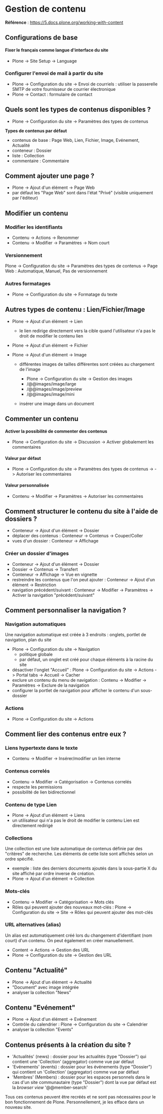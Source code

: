 Gestion de contenu
============================

**Référence** : <https://5.docs.plone.org/working-with-content>

Configurations de base
----------------------

#### Fixer le français comme langue d'interface du site

- Plone -> Site Setup -> Language

### Configurer l'envoi de mail à partir du site

- Plone -> Configuration du site -> Envoi de courriels : utiliser la passerelle SMTP de votre fournisseur de courrier électronique
- Plone -> Contact : formulaire de contact

Quels sont les types de contenus disponibles ?
----------------------------------------------

- Plone -> Configuration du site -> Paramètres des types de contenus

**Types de contenus par défaut**

- contenus de base : Page Web, Lien, Fichier, Image, Evénement, Actualité
- conteneur : Dossier
- liste : Collection
- commentaire : Commentaire

Comment ajouter une page ?
--------------------------

- Plone -> Ajout d'un élément -> Page Web
- par défaut les "Page Web" sont dans l'état "Privé" (visible uniquement par l'éditeur)

Modifier un contenu
--------------------

### Modifier les identifiants

- Contenu -> Actions -> Renommer
- Contenu -> Modifier -> Paramètres -> Nom court

### Versionnement

Plone -> Configuration du site -> Paramètres des types de contenus -> Page Web : Automatique, Manuel, Pas de versionnement

### Autres formatages

- Plone -> Configuration du site -> Formatage du texte

Autres types de contenu : Lien/Fichier/Image
--------------------------------------------

- Plone -> Ajout d'un élément -> Lien

    + le lien redirige directement vers la cible quand l'utilisateur n'a pas le droit de modifier le contenu lien

- Plone -> Ajout d'un élément -> Fichier
- Plone -> Ajout d'un élément -> Image

    + différentes images de tailles différentes sont créées au chargement de l'image

        - Plone -> Configuration du site -> Gestion des images
        - <my-image-url>/@@images/image/large
        - <my-image-url>/@@images/image/preview
        - <my-image-url>/@@images/image/mini

    + insérer une image dans un document

Commenter un contenu
--------------------

#### Activer la possibilité de commenter des contenus

- Plone -> Configuration du site -> Discussion -> Activer globalement les commentaires

#### Valeur par défaut

- Plone -> Configuration du site -> Paramètres des types de contenus -> <content name> -> Autoriser les commentaires

#### Valeur personnalisée

- Contenu -> Modifier -> Paramètres -> Autoriser les commentaires

Comment structurer le contenu du site à l'aide de dossiers ?
------------------------------------------------------------

- Conteneur -> Ajout d'un élément -> Dossier
- déplacer des contenus : Conteneur -> Contenus -> Couper/Coller
- vues d'un dossier : Conteneur -> Affichage

### Créer un dossier d'images

- Conteneur -> Ajout d'un élément -> Dossier
- Dossier -> Contenus -> Transfert
- Conteneur -> Affichage -> Vue en vignette
- restreindre les contenus que l'on peut ajouter : Conteneur -> Ajout d'un élément -> Restriction
- navigation précédent/suivant : Conteneur -> Modifier -> Paramètres -> Activer la navigation "précédent/suivant"

Comment personnaliser la navigation ?
-------------------------------------

### Navigation automatiques

Une navigation automatique est créée à 3 endroits : onglets, portlet de navigation, plan du site

- Plone -> Configuration du site -> Navigation
    + politique globale
    + par défaut, un onglet est créé pour chaque éléments à la racine du site
- désactiver l'onglet "Accueil" : Plone -> Configuration du site -> Actions -> Portal tabs -> Accueil -> Cacher
- exclure un contenu du menu de navigation : Contenu -> Modifier -> Paramètres -> Exclure de la navigation
- configurer la portlet de navigation pour afficher le contenu d'un sous-dossier

### Actions

- Plone -> Configuration du site -> Actions

Comment lier des contenus entre eux ?
-------------------------------------

### Liens hypertexte dans le texte

- Contenu -> Modifier -> Insérer/modifier un lien interne

### Contenus correlés

- Contenu -> Modifier -> Catégorisation -> Contenus correlés
- respecte les permissions
- possibilité de lien bidirectionnel

### Contenu de type Lien

- Plone -> Ajout d'un élément -> Liens
- un utilisateur qui n'a pas le droit de modifier le contenu Lien est directement redirigé

### Collections

Une collection est une liste automatique de contenus définie par des "critères" de recherche. Les éléments de cette liste sont affichés selon un ordre spécifié.

- exemple : liste des derniers documents ajoutés dans la sous-partie X du site affiché par ordre inverse de création.
- Plone -> Ajout d'un élément -> Collection

### Mots-clés

- Contenu -> Modifier -> Catégorisation -> Mots clés
- Rôles qui peuvent ajouter des nouveaux mot-clés : Plone -> Configuration du site -> Site -> Rôles qui peuvent ajouter des mot-clés

### URL alternatives (alias)

Un alias est automatiquement créé lors du changement d'identifiant (nom court) d'un contenu.
On peut également en créer manuellement.

- Content -> Actions -> Gestion des URL
- Plone -> Configuration du site -> Gestion des URL

Contenu "Actualité"
-------------------

- Plone -> Ajout d'un élément -> Actualité
- "Document" avec image intégrée
- analyser la collection "News"

Contenu "Evénement"
-------------------

- Plone -> Ajout d'un élément -> Evénement
- Contrôle du calendrier : Plone -> Configuration du site -> Calendrier
- analyser la collection "Events"

Contenus présents à la création du site ?
-----------------------------------------

- 'Actualités' (news) : dossier pour les actualités (type "Dossier") qui contient une 'Collection' (aggregator) comme vue par défaut
- 'Evénements' (events) : dossier pour les événements (type "Dossier") qui contient un 'Collection' (aggregator) comme vue par défaut
- 'Membres' (Members) : dossier pour les espaces personnels dans le cas d'un site communautaire (type "Dossier") dont la vue par défaut est la *browser view* '@@member-search'

Tous ces contenus peuvent être recréés et ne sont pas nécessaires pour le bon fonctionnement de Plone. Personnellement, je les efface dans un nouveau site.
